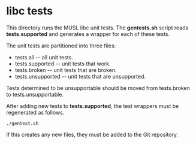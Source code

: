 libc tests
==========

This directory runs the MUSL libc unit tests. The **gentests.sh** script
reads **tests.supported** and generates a wrapper for each of these tests.

The unit tests are partitioned into three files:

* tests.all -- all unit tests.
* tests.supported -- unit tests that work.
* tests.broken -- unit tests that are broken.
* tests.unsupported -- unit tests that are unsupported.

Tests determined to be unsupportable should be moved from tests.broken to
tests.unsupportable.

After adding new tests to **tests.supported**, the test wrappers must be
regenerated as follows.

```
./gentest.sh
```

If this creates any new files, they must be added to the Git repository.
